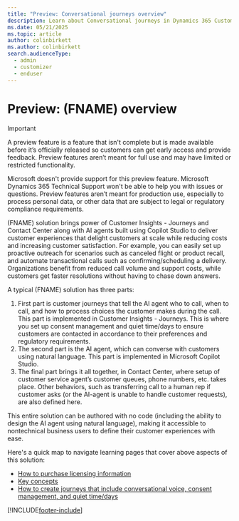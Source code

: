 ```yaml
---
title: "Preview: Conversational journeys overview"
description: Learn about Conversational journeys in Dynamics 365 Customer Insights - Journeys.
ms.date: 05/21/2025
ms.topic: article
author: colinbirkett
ms.author: colinbirkett
search.audienceType: 
  - admin
  - customizer
  - enduser
---
```


# Preview: (FNAME) overview

> [!IMPORTANT]
> A preview feature is a feature that isn't complete but is made available before it’s officially released so customers can get early access and provide feedback. Preview features aren’t meant for full use and may have limited or restricted functionality.
>
> Microsoft doesn't provide support for this preview feature. Microsoft Dynamics 365 Technical Support won't be able to help you with issues or questions. Preview features aren’t meant for production use, especially to process personal data, or other data that are subject to legal or regulatory compliance requirements.

(FNAME) solution brings power of Customer Insights - Journeys and Contact Center along with AI agents built using Copilot Studio to deliver customer experiences that delight customers at scale while reducing costs and increasing customer satisfaction. For example, you can easily set up proactive outreach for scenarios such as canceled flight or product recall, and automate transactional calls such as confirming/scheduling a delivery. Organizations benefit from reduced call volume and support costs, while customers get faster resolutions without having to chase down answers. 

A typical (FNAME) solution has three parts:
1. First part is customer journeys that tell the AI agent who to call, when to call, and how to process choices the customer makes during the call. This part is implemented in Customer Insights - Journeys. This is where you set up consent management and quiet time/days to ensure customers are contacted in accordance to their preferences and regulatory requirements.
1. The second part is the AI agent, which can converse with customers using natural language. This part is implemented in Microsoft Copilot Studio.
1. The final part brings it all together, in Contact Center, where setup of customer service agent’s customer queues, phone numbers, etc. takes place. Other behaviors, such as transferring call to a human rep if customer asks (or the AI-agent is unable to handle customer requests), are also defined here.

This entire solution can be authored with no code (including the ability to design the AI agent using natural language), making it accessible to nontechnical business users to define their customer experiences with ease. 

Here's a quick map to navigate learning pages that cover above aspects of this solution:

- [How to purchase licensing information](conversational-journeys-prerequisites.md)
- [Key concepts](proactive-engagement-concepts.md)
- [How to create journeys that include conversational voice, consent management, and quiet time/days](proactive-engagement-how-to.md)


[!INCLUDE[footer-include](./includes/footer-banner.md)]